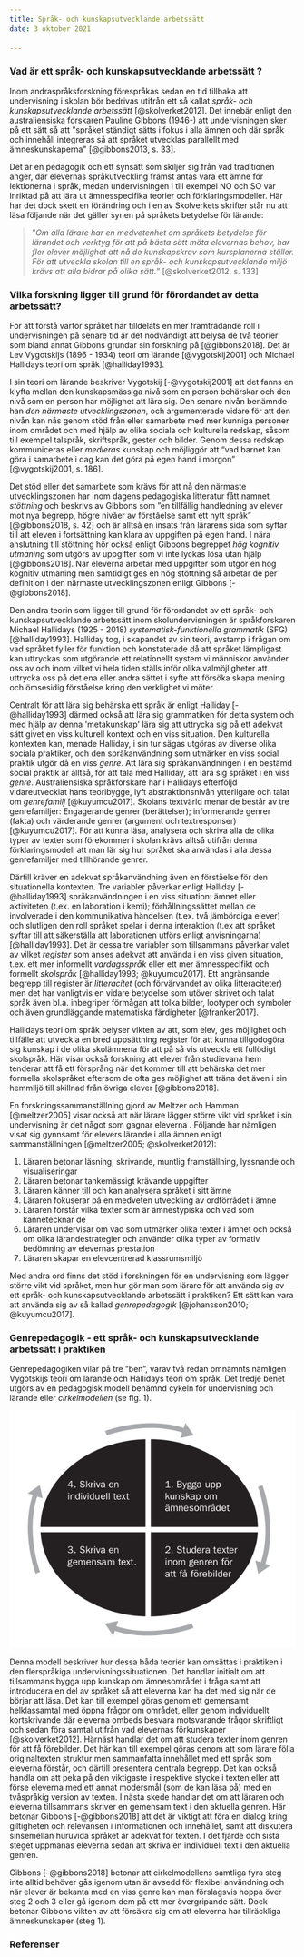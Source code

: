 ```yaml
---
title: Språk- och kunskapsutvecklande arbetssätt
date: 3 oktober 2021

---
```


### Vad är ett språk- och kunskapsutvecklande arbetssätt ?

Inom andraspråksforskning förespråkas sedan en tid tillbaka att undervisning i skolan bör bedrivas utifrån ett så kallat *språk- och kunskapsutvecklande arbetssätt* [@skolverket2012]. Det innebär enligt den australiensiska forskaren Pauline Gibbons (1946-) att undervisningen sker på ett sätt så att "språket ständigt sätts i fokus i alla ämnen och där språk och innehåll integreras så att språket utvecklas parallellt med ämneskunskaperna" [@gibbons2013, s. 33].

Det är en pedagogik och ett synsätt som skiljer sig från vad traditionen anger, där elevernas språkutveckling främst antas vara ett ämne för lektionerna i språk, medan undervisningen i till exempel NO och SO var inriktad på att lära ut ämnesspecifika teorier och förklaringsmodeller. Här har det dock skett en förändring och i en av Skolverkets skrifter står nu att läsa följande när det gäller synen på språkets betydelse för lärande:

> ”*Om alla lärare har en medvetenhet om språkets betydelse för lärandet och verktyg för att på bästa sätt möta elevernas behov, har fler elever möjlighet att nå de kunskapskrav som kursplanerna ställer. För att utveckla skolan till en språk- och kunskapsutvecklande miljö krävs att alla bidrar på olika sätt.*” [@skolverket2012, s. 133]

### Vilka forskning ligger till grund för förordandet av detta arbetssätt?
 
För att förstå varför språket har tilldelats en mer framträdande roll i undervisningen på senare tid är det nödvändigt att belysa de två teorier som bland annat Gibbons grundar sin forskning på [@gibbons2018]. Det är Lev Vygotskijs (1896 - 1934) teori om lärande [@vygotskij2001] och Michael Hallidays teori om språk [@halliday1993].

I sin teori om lärande beskriver Vygotskij [-@vygotskij2001] att det fanns en klyfta mellan den kunskapsmässiga nivå som en person behärskar och den nivå som en person har möjlighet att lära sig. Den senare nivån benämnde han *den närmaste utvecklingszonen*, och argumenterade vidare för att den nivån kan nås genom stöd från eller samarbete med mer kunniga personer inom området och med hjälp av olika sociala och kulturella redskap, såsom till exempel talspråk, skriftspråk, gester och bilder. Genom dessa redskap kommuniceras eller *medieras* kunskap och möjliggör att “vad barnet kan göra i samarbete i dag kan det göra på egen hand i morgon” [@vygotskij2001, s. 186].

Det stöd eller det samarbete som krävs för att nå den närmaste utvecklingszonen har inom dagens pedagogiska litteratur fått namnet *stöttning* och beskrivs av Gibbons som ”en tillfällig handledning av elever mot nya begrepp, högre nivåer av förståelse samt ett nytt språk” [@gibbons2018, s. 42] och är alltså en insats från lärarens sida som syftar till att eleven i fortsättning kan klara av uppgiften på egen hand.  I nära anslutning till stöttning hör också enligt Gibbons begreppet *hög kognitiv utmaning* som utgörs av uppgifter som vi inte lyckas lösa utan hjälp [@gibbons2018]. När eleverna arbetar med uppgifter som utgör en hög kognitiv utmaning men samtidigt ges en hög stöttning så arbetar de per definition i den närmaste utvecklingszonen enligt Gibbons [-@gibbons2018].

Den andra teorin som ligger till grund för förordandet av ett språk- och kunskapsutvecklande arbetssätt inom skolundervisningen är språkforskaren Michael Hallidays (1925 - 2018) *systematisk-funktionella grammatik* (SFG) [@halliday1993]. Halliday tog, i skapandet av sin teori, avstamp i frågan om vad språket fyller för funktion och konstaterade då att språket lämpligast kan uttryckas som utgörande ett relationellt system vi människor använder oss av och inom vilket vi hela tiden ställs inför olika valmöjligheter att uttrycka oss på det ena eller andra sättet i syfte att försöka skapa mening och ömsesidig förståelse kring den verklighet vi möter.

Centralt för att lära sig behärska ett språk är enligt Halliday [-@halliday1993] därmed också att lära sig grammatiken för detta system och med hjälp av denna 'metakunskap' lära sig att uttrycka sig på ett adekvat sätt givet en viss kulturell kontext och en viss situation. Den kulturella kontexten kan, menade Halliday, i sin tur sägas utgöras av diverse olika sociala praktiker, och den språkanvändning som utmärker en viss social praktik utgör då en viss *genre*. Att lära sig språkanvändningen i en bestämd social praktik är alltså, för att tala med Halliday, att lära sig språket i en viss *genre*. Australiensiska språkforskare har i Hallidays efterföljd vidareutvecklat hans teoribygge, lyft abstraktionsnivån ytterligare och talat om *genrefamilj* [@kuyumcu2017]. Skolans textvärld menar de består av tre genrefamiljer: Engagerande genrer (berättelser); informerande genrer (fakta) och värderande genrer (argument och textresponser) [@kuyumcu2017]. För att kunna läsa, analysera och skriva alla de olika typer av texter som förekommer i skolan krävs alltså utifrån denna förklaringsmodell att man lär sig hur språket ska användas i alla dessa genrefamiljer med tillhörande genrer. 

Därtill kräver en adekvat språkanvändning även en förståelse för den situationella kontexten. Tre variabler påverkar enligt Halliday [-@halliday1993] språkanvändningen i en viss situation: ämnet eller aktiviteten (t.ex. en laboration i kemi); förhållningssättet mellan de involverade i den kommunikativa händelsen (t.ex. två jämbördiga elever) och slutligen den roll språket spelar i denna interaktion (t.ex att språket syftar till att säkerställa att laborationen utförs enligt anvisningarna) [@halliday1993]. Det är dessa tre variabler som tillsammans påverkar valet av vilket *register* som anses adekvat att använda i en viss given situation, t.ex. ett mer informellt *vardagsspråk* eller ett mer ämnesspecifikt och formellt *skolspråk* [@halliday1993; @kuyumcu2017]. Ett angränsande begrepp till register är *litteracitet* (och förvärvandet av olika litteraciteter) men det har vanligtvis en vidare betydelse som utöver skrivet och talat språk även bl.a. inbegriper förmågan att tolka bilder, lootyper och symboler och även grundläggande matematiska färdigheter [@franker2017]. 

Hallidays teori om språk belyser vikten av att, som elev, ges möjlighet och tillfälle att utveckla en bred uppsättning register för att kunna tillgodogöra sig kunskap i de olika skolämnena för att på så vis utveckla ett fullödigt skolspråk. Här visar också forskning att elever från studievana hem tenderar att få ett försprång när det kommer till att behärska det mer formella skolspråket eftersom de ofta ges möjlighet att träna det även i sin hemmiljö till skillnad från övriga elever [@gibbons2018].

En forskningssammanställning gjord av Meltzer och Hamman [@meltzer2005] visar också att när lärare lägger större vikt vid språket i sin undervisning är det något som gagnar eleverna . Följande har nämligen visat sig gynnsamt för elevers lärande i alla ämnen enligt sammanställningen [@meltzer2005; @skolverket2012]:

1. Läraren betonar läsning, skrivande, muntlig framställning, lyssnande och visualiseringar
2. Läraren betonar tankemässigt krävande uppgifter
3. Läraren känner till och kan analysera språket i sitt ämne
4. Läraren fokuserar på en medveten utveckling av ordförrådet i ämne
5. Läraren förstår vilka texter som är ämnestypiska och vad som kännetecknar de
6. Läraren undervisar om vad som utmärker olika texter i ämnet och också om olika lärandestrategier och använder olika typer av formativ bedömning av elevernas prestation
7. Läraren skapar en elevcentrerad klassrumsmiljö

Med andra ord finns det stöd i forskningen för en undervisning som lägger större vikt vid språket, men hur gör man som lärare för att använda sig av ett språk- och kunskapsutvecklande arbetssätt i praktiken? Ett sätt kan vara att använda sig av så kallad *genrepedagogik* [@johansson2010; @kuyumcu2017].

### Genrepedagogik - ett språk- och kunskapsutvecklande arbetssätt i praktiken

Genrepedagogiken vilar på tre ”ben”, varav två redan omnämnts nämligen Vygotskijs teori om lärande och Hallidays teori om språk. Det tredje benet utgörs av en pedagogisk modell benämnd cykeln för undervisning och lärande eller *cirkelmodellen* (se fig. 1). 

![Figur 1. Cirkelmodellen, Ur *Greppa språket*, Skolverket](cirkelmodellen.png)

Denna modell beskriver hur dessa båda teorier kan omsättas i praktiken i den flerspråkiga undervisningssituationen. Det handlar initialt om att tillsammans bygga upp kunskap om ämnesområdet i fråga samt att introducera en del av språket så att eleverna kan ha det med sig när de börjar att läsa. Det kan till exempel göras genom ett gemensamt helklassamtal med öppna frågor om området, eller genom individuellt kortskrivande där eleverna ombeds besvara motsvarande frågor skriftligt och sedan föra samtal utifrån vad elevernas förkunskaper [@skolverket2012]. Härnäst handlar det om att studera texter inom genren för att få förebilder. Det här kan till exempel göras genom att som lärare följa originaltexten struktur men sammanfatta innehållet med ett språk som eleverna förstår, och därtill presentera centrala begrepp. Det kan också handla om att peka på den viktigaste i respektive stycke i texten eller att förse eleverna med ett annat modersmål (som de kan läsa på) med en tvåspråkig version av texten. I nästa skede handlar det om att läraren och eleverna tillsammans skriver en gemensam text i den aktuella genren. Här betonar Gibbons [-@gibbons2018] att det är viktigt att föra en dialog kring giltigheten och relevansen i informationen och innehållet, samt att diskutera sinsemellan huruvida språket är adekvat för texten. I det fjärde och sista steget uppmanas eleverna sedan att skriva en individuell text i den aktuella genren.

Gibbons [-@gibbons2018] betonar att cirkelmodellens samtliga fyra steg inte alltid behöver gås igenom utan är avsedd för flexibel användning och när elever är bekanta med en viss genre kan man förslagsvis hoppa över steg 2 och 3 eller gå igenom dem på ett mer övergripande sätt. Dock betonar Gibbons vikten av att försäkra sig om att eleverna har tillräckliga ämneskunskaper (steg 1).

### Referenser
